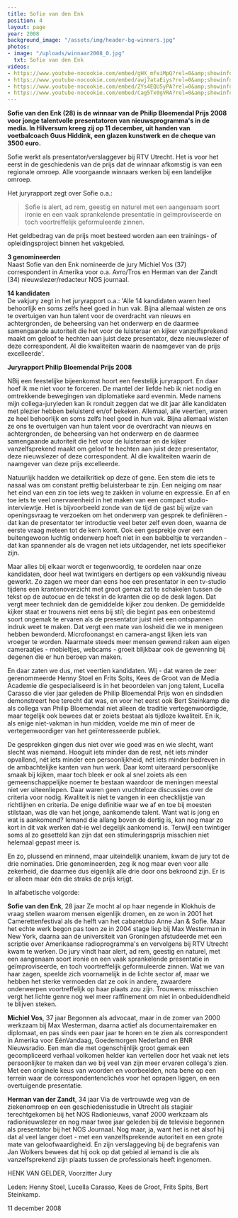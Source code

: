 ```yaml
---
title: Sofie van den Enk
position: 4
layout: page
year: 2008
background_image: "/assets/img/header-bg-winners.jpg"
photos:
- image: "/uploads/winnaar2008_0.jpg"
  txt: Sofie van den Enk
videos:
- https://www.youtube-nocookie.com/embed/gHX_mfeiMpQ?rel=0&amp;showinfo=0
- https://www.youtube-nocookie.com/embed/awj7ataEiys?rel=0&amp;showinfo=0
- https://www.youtube-nocookie.com/embed/ZYs4EQU5yPA?rel=0&amp;showinfo=0
- https://www.youtube-nocookie.com/embed/Cag5Tx0gVRA?rel=0&amp;showinfo=0
---
```


**Sofie van den Enk (28) is de winnaar van de Philip Bloemendal Prijs 2008 voor jonge talentvolle presentatoren van nieuwsprogramma's in de media. In Hilversum kreeg zij op 11 december, uit handen van voetbalcoach Guus Hiddink, een glazen kunstwerk en de cheque van 3500 euro.**

Sofie werkt als presentator/verslaggever bij RTV Utrecht. Het is voor het eerst in de geschiedenis van de prijs dat de winnaar afkomstig is van een regionale omroep. Alle voorgaande winnaars werken bij een landelijke omroep.

Het juryrapport zegt over Sofie o.a.:

> Sofie is alert, ad rem, geestig en naturel met een aangenaam soort ironie en een vaak sprankelende presentatie in geïmproviseerde en toch voortreffelijk geformuleerde zinnen.

Het geldbedrag van de prijs moet besteed worden aan een trainings- of opleidingsproject binnen het vakgebied.

**3 genomineerden**  
Naast Sofie van den Enk nomineerde de jury Michiel Vos (37) correspondent in Amerika voor o.a. Avro/Tros en Herman van der Zandt (34) nieuwslezer/redacteur NOS journaal.

**14 kandidaten**  
De vakjury zegt in het juryrapport o.a.: 'Alle 14 kandidaten waren heel behoorlijk en soms zelfs heel goed in hun vak. Bijna allemaal wisten ze ons te overtuigen van hun talent voor de overdracht van nieuws en achtergronden, de beheersing van het onderwerp en de daarmee samengaande autoriteit die het voor de luisteraar en kijker vanzelfsprekend maakt om geloof te hechten aan juist deze presentator, deze nieuwslezer of deze correspondent. Al die kwaliteiten waarin de naamgever van de prijs excelleerde'.

**Juryrapport Philip Bloemendal Prijs 2008**

NBij een feestelijke bijeenkomst hoort een feestelijk juryrapport. En daar hoef ik me niet voor te forceren. De mantel der liefde heb ik niet nodig en omtrekkende bewegingen van diplomatieke aard evenmin. Mede namens mijn collega-juryleden kan ik ronduit zeggen dat we dit jaar álle kandidaten met plezier hebben beluisterd en/of bekeken. Allemaal, alle veertien, waren ze heel behoorlijk en soms zelfs heel goed in hun vak. Bijna allemaal wisten ze ons te overtuigen van hun talent voor de overdracht van nieuws en achtergronden, de beheersing van het onderwerp en de daarmee samengaande autoriteit die het voor de luisteraar en de kijker vanzelfsprekend maakt om geloof te hechten aan juist deze presentator, deze nieuwslezer of deze correspondent. Al die kwaliteiten waarin de naamgever van deze prijs excelleerde.

Natuurlijk hadden we detailkritiek op deze of gene. Een stem die iets te nasaal was om constant prettig beluisterbaar te zijn. Een neiging om naar het eind van een zin toe iets weg te zakken in volume en expressie. En af en toe iets te veel onervarenheid in het maken van een compact studio-interviewtje. Het is bijvoorbeeld zonde van de tijd de gast bij wijze van openingsvraag te verzoeken om het onderwerp van gesprek te definiëren - dat kan de presentator ter introductie veel beter zelf even doen, waarna de eerste vraag meteen tot de kern komt. Ook een gesprekje over een buitengewoon luchtig onderwerp hoeft niet in een babbeltje te verzanden - dat kan spannender als de vragen net iets uitdagender, net iets specifieker zijn.

Maar alles bij elkaar wordt er tegenwoordig, te oordelen naar onze kandidaten, door heel wat twintigers en dertigers op een vakkundig niveau gewerkt. Zo zagen we meer dan eens hoe een presentator in een tv-studio tijdens een krantenoverzicht met groot gemak zat te schakelen tussen de tekst op de autocue en de tekst in de kranten die op de desk lagen. Dat vergt meer techniek dan de gemiddelde kijker zou denken. De gemiddelde kijker staat er trouwens niet eens bij stil; die begint pas een onbestemd soort ongemak te ervaren als de presentator juist níet een ontspannen indruk weet te maken. Dat vergt een mate van losheid die we in menigeen hebben bewonderd. Microfoonangst en camera-angst lijken iets van vroeger te worden. Naarmate steeds meer mensen gewend raken aan eigen cameraatjes - mobieltjes, webcams - groeit blijkbaar ook de gewenning bij degenen die er hun beroep van maken.

En daar zaten we dus, met veertien kandidaten. Wij - dat waren de zeer gerenommeerde Henny Stoel en Frits Spits, Kees de Groot van de Media Academie die gespecialiseerd is in het beoordelen van jong talent, Lucella Carasso die vier jaar geleden de Philip Bloemendal Prijs won en sindsdien demonstreert hoe terecht dat was, en voor het eerst ook Bert Steinkamp die als collega van Philip Bloemendal niet alleen de traditie vertegenwoordigde, maar tegelijk ook bewees dat er zoiets bestaat als tijdloze kwaliteit. En ik, als enige niet-vakman in hun midden, voelde me min of meer de vertegenwoordiger van het geïnteresseerde publiek.

De gesprekken gingen dus niet over wie goed was en wie slecht, want slecht was niemand. Hooguit iets minder dan de rest, nét iets minder opvallend, nét iets minder een persoonlijkheid, nét iets minder bedreven in de ambachtelijke kanten van hun werk. Daar komt uiteraard persoonlijke smaak bij kijken, maar toch bleek er ook al snel zoiets als een gemeenschappelijke noemer te bestaan waardoor de meningen meestal niet ver uiteenliepen. Daar waren geen vruchteloze discussies over de criteria voor nodig. Kwaliteit is niet te vangen in een checklijstje van richtlijnen en criteria. De enige definitie waar we af en toe bij moesten stilstaan, was die van het jonge, aankomende talent. Want wat is jong en wat is aankomend? Iemand die allang boven de dertig is, kan nog maar zo kort in dit vak werken dat-ie wel degelijk aankomend is. Terwijl een twintiger soms al zo gesetteld kan zijn dat een stimuleringsprijs misschien niet helemaal gepast meer is.

En zo, plussend en minnend, maar uiteindelijk unaniem, kwam de jury tot de drie nominaties. Drie genomineerden, zeg ik nog maar even voor alle zekerheid, die daarmee dus eigenlijk alle drie door ons bekroond zijn. Er is er alleen maar één die straks de prijs krijgt.

In alfabetische volgorde:

**Sofie van den Enk**, 28 jaar
Ze mocht al op haar negende in Klokhuis de vraag stellen waarom mensen eigenlijk dromen, en ze won in 2001 het Camerettenfestival als de helft van het cabaretduo Anne Jan & Sofie. Maar het echte werk begon pas toen ze in 2004 stage liep bij Max Westerman in New York, daarna aan de universiteit van Groningen afstudeerde met een scriptie over Amerikaanse radioprogramma's en vervolgens bij RTV Utrecht kwam te werken. De jury vindt haar alert, ad rem, geestig en naturel, met een aangenaam soort ironie en een vaak sprankelende presentatie in geïmproviseerde, en toch voortreffelijk geformuleerde zinnen. Wat we van haar zagen, speelde zich voornamelijk in de lichte sector af, maar we hebben het sterke vermoeden dat ze ook in andere, zwaardere onderwerpen voortreffelijk op haar plaats zou zijn. Trouwens: misschien vergt het lichte genre nog wel meer raffinement om niet in onbeduidendheid te blijven steken.

**Michiel Vos**, 37 jaar
Begonnen als advocaat, maar in de zomer van 2000 werkzaam bij Max Westerman, daarna actief als documentairemaker en diplomaat, en pas sinds een paar jaar te horen en te zien als correspondent in Amerika voor EénVandaag, Goedemorgen Nederland en BNR Nieuwsradio. Een man die met ogenschijnlijk groot gemak een gecompliceerd verhaal volkomen helder kan vertellen door het vaak net iets persoonlijker te maken dan we bij veel van zijn meer ervaren collega's zien. Met een originele keus van woorden en voorbeelden, nota bene op een terrein waar de correspondentenclichés voor het oprapen liggen, en een overtuigende presentatie.

**Herman van der Zandt**, 34 jaar
Via de vertrouwde weg van de ziekenomroep en een geschiedenisstudie in Utrecht als stagiair terechtgekomen bij het NOS Radionieuws, vanaf 2000 werkzaam als radionieuwslezer en nog maar twee jaar geleden bij de televisie begonnen als presentator bij het NOS Journaal. Nog maar, ja, want het is net alsof hij dat al veel langer doet - met een vanzelfsprekende autoriteit en een grote mate van geloofwaardigheid. En zijn verslaggeving bij de begrafenis van Jan Wolkers bewees dat hij ook op dat gebied al iemand is die als vanzelfsprekend zijn plaats tussen de professionals heeft ingenomen. 

HENK VAN GELDER, 
Voorzitter Jury

Leden: Henny Stoel, Lucella Carasso, Kees de Groot, Frits Spits, Bert Steinkamp.

11 december 2008
